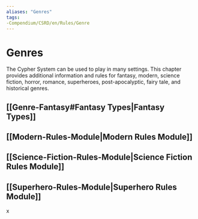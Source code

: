 ```yaml
---
aliases: "Genres"
tags: 
-Compendium/CSRD/en/Rules/Genre
---
```


# Genres

The Cypher System can be used to play in many settings. This chapter provides additional information and rules for fantasy, modern, science fiction, horror, romance, superheroes, post-apocalyptic, fairy tale, and historical genres.

## [[Genre-Fantasy#Fantasy Types|Fantasy Types]]
## [[Modern-Rules-Module|Modern Rules Module]]
## [[Science-Fiction-Rules-Module|Science Fiction Rules Module]]
## [[Superhero-Rules-Module|Superhero Rules Module]]


 x